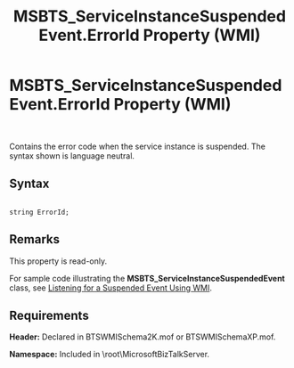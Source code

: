 ﻿---
title: MSBTS_ServiceInstanceSuspendedEvent.ErrorId Property (WMI)
TOCTitle: MSBTS_ServiceInstanceSuspendedEvent.ErrorId Property (WMI)
ms:assetid: 7d331ac3-06ce-4d1d-98b4-d43d86cb3805
ms:mtpsurl: https://msdn.microsoft.com/en-us/library/Aa560995(v=BTS.80)
ms:contentKeyID: 51529176
ms.date: 08/30/2017
mtps_version: v=BTS.80
---

# MSBTS\_ServiceInstanceSuspendedEvent.ErrorId Property (WMI)

 

Contains the error code when the service instance is suspended. The syntax shown is language neutral.

## Syntax

``` 
  
string ErrorId;  
```

## Remarks

This property is read-only.

For sample code illustrating the **MSBTS\_ServiceInstanceSuspendedEvent** class, see [Listening for a Suspended Event Using WMI](listening-for-a-suspended-event-using-wmi.md).

## Requirements

**Header:** Declared in BTSWMISchema2K.mof or BTSWMISchemaXP.mof.

**Namespace:** Included in \\root\\MicrosoftBizTalkServer.

